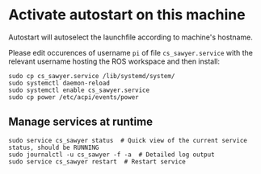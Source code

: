 # Activate autostart on this machine
Autostart will autoselect the launchfile according to machine's hostname.

Please edit occurences of username `pi` of file `cs_sawyer.service` with the relevant username hosting the ROS workspace and then install: 
```
sudo cp cs_sawyer.service /lib/systemd/system/
sudo systemctl daemon-reload
sudo systemctl enable cs_sawyer.service
sudo cp power /etc/acpi/events/power
```

## Manage services at runtime

```
sudo service cs_sawyer status  # Quick view of the current service status, should be RUNNING
sudo journalctl -u cs_sawyer -f -a  # Detailed log output
sudo service cs_sawyer restart  # Restart service
```
